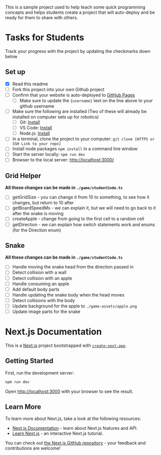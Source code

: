 
This is a sample project used to help teach some quick programming concepts and helps students create a project that will auto-deploy and be ready for them to share with others.

# Tasks for Students

Track your progress with the project by updating the checkmarks down below

## Set up
- [x] Read this readme
- [ ] Fork this project into your own Github project
- [ ] Confirm that your website is auto-deployed to [GitHub Pages](https://{username}.github.io/Snake-Game/game) 
  - [ ] Make sure to update the `{username}` text on the line above to your github username
- [ ] Make sure the following are installed (Two of these will already be installed on computer sets up for robotics)
  - [ ] Git: [Install](https://git-scm.com/downloads)
  - [ ] VS Code: [Install](https://code.visualstudio.com/download)
  - [ ] Node.js: [Install](https://nodejs.org/en/)
- [ ] In a terminal, clone the project to your computer: `git clone [HTTPS or SSH Link to your repo]`
- [ ] Install node packages `npm install` in a command line window
- [ ] Start the server locally: `npm run dev`
- [ ] Browser to the local server: [http://localhost:3000/](http://localhost:3000/)

## Grid Helper

**All these changes can be made in `./game/studentCode.ts`**

- [ ] getGridSize - you can change it from 10 to something, to see how it changes, but return to 10 after
- [ ] getBoardSpeedMs - we can explain it, but we will need to go back to it after the snake is moving
- [ ] createApple - change from going to the first cell to a random cell
- [ ] getDirection - we can explain how switch statements work and enums (for the Direction enum)

## Snake

**All these changes can be made in `./game/studentCode.ts`**

- [ ] Handle moving the snake head from the direction passed in
- [ ] Detect collision with a wall
- [ ] Detect collision with an apple
- [ ] Handle consuming an apple
- [ ] Add default body parts
- [ ] Handle updating the snake body when the head moves
- [ ] Detect collisions with the body
- [ ] Update background for the apple to `./game-assets/apple.png`
- [ ] Update image parts for the snake

# Next.js Documentation

This is a [Next.js](https://nextjs.org/) project bootstrapped with [`create-next-app`](https://github.com/vercel/next.js/tree/canary/packages/create-next-app).

## Getting Started

First, run the development server:

```bash
npm run dev
```

Open [http://localhost:3000](http://localhost:3000) with your browser to see the result.

## Learn More

To learn more about Next.js, take a look at the following resources:

- [Next.js Documentation](https://nextjs.org/docs) - learn about Next.js features and API.
- [Learn Next.js](https://nextjs.org/learn) - an interactive Next.js tutorial.

You can check out [the Next.js GitHub repository](https://github.com/vercel/next.js/) - your feedback and contributions are welcome!

